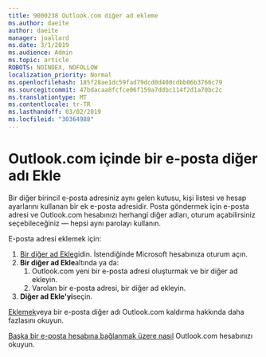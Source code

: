 ```yaml
---
title: 9000238 Outlook.com diğer ad ekleme
ms.author: daeite
author: daeite
manager: joallard
ms.date: 3/1/2019
ms.audience: Admin
ms.topic: article
ROBOTS: NOINDEX, NOFOLLOW
localization_priority: Normal
ms.openlocfilehash: 185f28ae1dc59fad79dcd0d400cdbb06b3766c79
ms.sourcegitcommit: 47bdacaa8fcfce06f159a7ddbc114f2d1a70bc2c
ms.translationtype: MT
ms.contentlocale: tr-TR
ms.lasthandoff: 03/02/2019
ms.locfileid: "30364988"
---
```

# <a name="add-an-email-alias-in-outlookcom"></a>Outlook.com içinde bir e-posta diğer adı Ekle

Bir diğer birincil e-posta adresiniz aynı gelen kutusu, kişi listesi ve hesap ayarlarını kullanan bir ek e-posta adresidir. Posta göndermek için e-posta adresi ve Outlook.com hesabınızı herhangi diğer adları, oturum açabilirsiniz seçebileceğiniz — hepsi aynı parolayı kullanın.

E-posta adresi eklemek için:

1. [Bir diğer ad Ekle](https://go.microsoft.com/fwlink/p/?linkid=864833)gidin. İstendiğinde Microsoft hesabınıza oturum açın.
2. **Bir diğer ad Ekle**altında ya da:
    1. Outlook.com yeni bir e-posta adresi oluşturmak ve bir diğer ad ekleyin.
    2. Varolan bir e-posta adresi, bir diğer ad ekleyin.
3. **Diğer ad Ekle'yi**seçin.

[Eklemek](https://support.office.com/article/459b1989-356d-40fa-a689-8f285b13f1f2)veya bir e-posta diğer adı Outlook.com kaldırma hakkında daha fazlasını okuyun.  

[Başka bir e-posta hesabına bağlanmak üzere nasıl](https://support.office.com/article/c5224df4-5885-4e79-91ba-523aa743f0ba) Outlook.com hesabınızı okuyun.